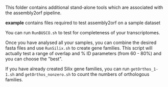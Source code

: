 This folder contains additional stand-alone tools which are associated with the assembly2orf pipeline.

**example** contains files required to test assembly2orf on a sample dataset

You can run `RunBUSCO.sh` to test for completeness of your transcriptomes.

Once you have analysed all your samples, you can combine the desired fasta files and use ``RunSilix.sh`` to create gene families. This script will actually test a range of overlap and % ID parameters (from 60 - 80%) and you can choose the "best".

If you have already created Silix gene families, you can run `getOrthos_1-1.sh` and `getOrthos_nonzero.sh` to count the numbers of orthologous families.




